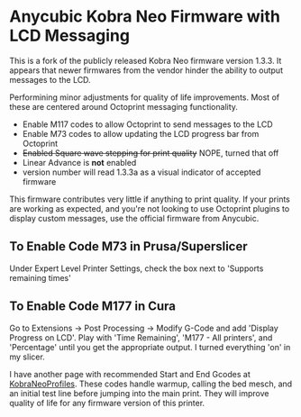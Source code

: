# Anycubic Kobra Neo Firmware with LCD Messaging

This is a fork of the publicly released Kobra Neo firmware version 1.3.3. It appears that newer firmwares from the vendor hinder the ability to output messages to the LCD.

Performining minor adjustments for quality of life improvements. Most of these are centered around Octoprint messaging functionality.

- Enable M117 codes to allow Octoprint to send messages to the LCD
- Enable M73 codes to allow updating the LCD progress bar from Octoprint
- ~~Enabled Square wave stepping for print quality~~ NOPE, turned that off
- Linear Advance is **not** enabled
- version number will read 1.3.3a as a visual indicator of accepted firmware

This firmware contributes very little if anything to print quality.  If your prints are working as expected, and you're not looking to use Octoprint plugins to display custom messages, use the official firmware from Anycubic.

## To Enable Code M73 in Prusa/Superslicer
Under Expert Level Printer Settings, check the box next to 'Supports remaining times'

## To Enable Code M177 in Cura
Go to Extensions -> Post Processing -> Modify G-Code and add 'Display Progress on LCD'.  Play with 'Time Remaining', 'M177 - All printers', and 'Percentage' until you get the appropriate output.  I turned everything 'on' in my slicer.


I have another page with recommended Start and End Gcodes at [KobraNeoProfiles](https://https://github.com/sclebo05/KobraNeoProfiles). These codes handle warmup, calling the bed mesch, and an initial test line before jumping into the main print. They will improve quality of life for any firmware version of this printer.
